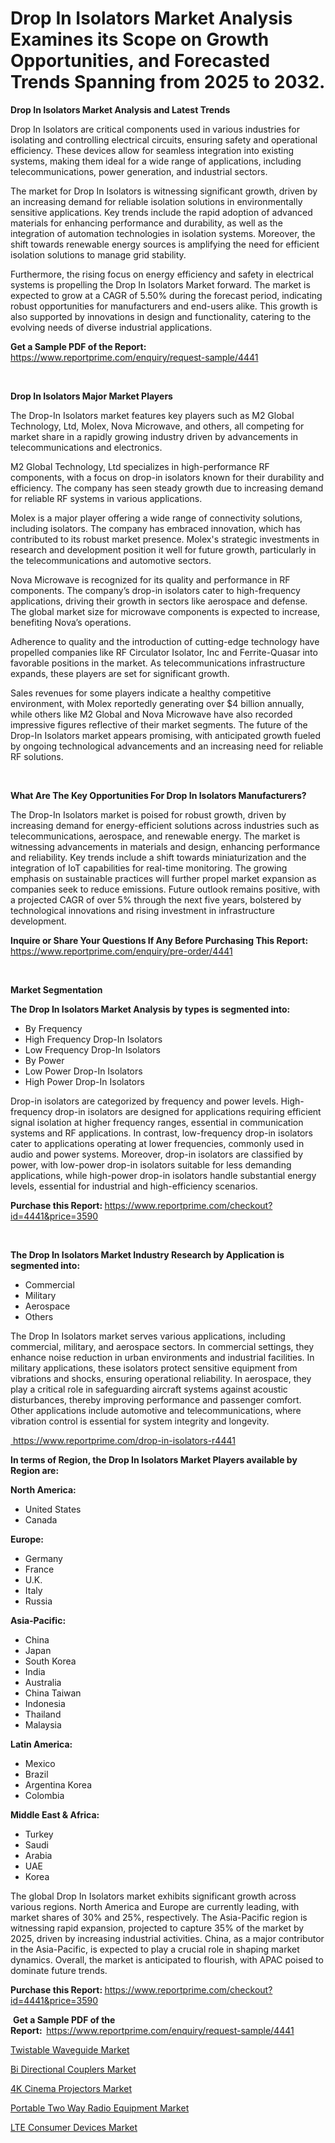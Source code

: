 <p><h1>Drop In Isolators Market Analysis Examines its Scope on Growth Opportunities, and Forecasted Trends Spanning from 2025 to 2032.</h1></p><p><strong>Drop In Isolators Market Analysis and Latest Trends</strong></p>
<p><p>Drop In Isolators are critical components used in various industries for isolating and controlling electrical circuits, ensuring safety and operational efficiency. These devices allow for seamless integration into existing systems, making them ideal for a wide range of applications, including telecommunications, power generation, and industrial sectors. </p><p>The market for Drop In Isolators is witnessing significant growth, driven by an increasing demand for reliable isolation solutions in environmentally sensitive applications. Key trends include the rapid adoption of advanced materials for enhancing performance and durability, as well as the integration of automation technologies in isolation systems. Moreover, the shift towards renewable energy sources is amplifying the need for efficient isolation solutions to manage grid stability.</p><p>Furthermore, the rising focus on energy efficiency and safety in electrical systems is propelling the Drop In Isolators Market forward. The market is expected to grow at a CAGR of 5.50% during the forecast period, indicating robust opportunities for manufacturers and end-users alike. This growth is also supported by innovations in design and functionality, catering to the evolving needs of diverse industrial applications.</p></p>
<p><strong>Get a Sample PDF of the Report:&nbsp;</strong> <a href="https://www.reportprime.com/enquiry/request-sample/4441?utm_campaign=1102&utm_medium=2&utm_source=Github&utm_content=ia&utm_term=19032025&utm_id=drop-in-isolators">https://www.reportprime.com/enquiry/request-sample/4441</a></p>
<p>&nbsp;</p>
<p><strong>Drop In Isolators Major Market Players</strong></p>
<p><p>The Drop-In Isolators market features key players such as M2 Global Technology, Ltd, Molex, Nova Microwave, and others, all competing for market share in a rapidly growing industry driven by advancements in telecommunications and electronics.</p><p>M2 Global Technology, Ltd specializes in high-performance RF components, with a focus on drop-in isolators known for their durability and efficiency. The company has seen steady growth due to increasing demand for reliable RF systems in various applications.</p><p>Molex is a major player offering a wide range of connectivity solutions, including isolators. The company has embraced innovation, which has contributed to its robust market presence. Molex's strategic investments in research and development position it well for future growth, particularly in the telecommunications and automotive sectors.</p><p>Nova Microwave is recognized for its quality and performance in RF components. The company’s drop-in isolators cater to high-frequency applications, driving their growth in sectors like aerospace and defense. The global market size for microwave components is expected to increase, benefiting Nova’s operations.</p><p>Adherence to quality and the introduction of cutting-edge technology have propelled companies like RF Circulator Isolator, Inc and Ferrite-Quasar into favorable positions in the market. As telecommunications infrastructure expands, these players are set for significant growth.</p><p>Sales revenues for some players indicate a healthy competitive environment, with Molex reportedly generating over $4 billion annually, while others like M2 Global and Nova Microwave have also recorded impressive figures reflective of their market segments. The future of the Drop-In Isolators market appears promising, with anticipated growth fueled by ongoing technological advancements and an increasing need for reliable RF solutions.</p></p>
<p>&nbsp;</p>
<p><strong>What Are The Key Opportunities For Drop In Isolators Manufacturers?</strong></p>
<p><p>The Drop-In Isolators market is poised for robust growth, driven by increasing demand for energy-efficient solutions across industries such as telecommunications, aerospace, and renewable energy. The market is witnessing advancements in materials and design, enhancing performance and reliability. Key trends include a shift towards miniaturization and the integration of IoT capabilities for real-time monitoring. The growing emphasis on sustainable practices will further propel market expansion as companies seek to reduce emissions. Future outlook remains positive, with a projected CAGR of over 5% through the next five years, bolstered by technological innovations and rising investment in infrastructure development.</p></p>
<p><strong>Inquire or Share Your Questions If Any Before Purchasing This Report:</strong> <a href="https://www.reportprime.com/enquiry/pre-order/4441?utm_campaign=1102&utm_medium=2&utm_source=Github&utm_content=ia&utm_term=19032025&utm_id=drop-in-isolators">https://www.reportprime.com/enquiry/pre-order/4441</a></p>
<p>&nbsp;</p>
<p><strong>Market Segmentation</strong></p>
<p><strong>The Drop In Isolators Market Analysis by types is segmented into:</strong></p>
<p><ul><li>By Frequency</li><li>High Frequency Drop-In Isolators</li><li>Low Frequency Drop-In Isolators</li><li>By Power</li><li>Low Power Drop-In Isolators</li><li>High Power Drop-In Isolators</li></ul></p>
<p><p>Drop-in isolators are categorized by frequency and power levels. High-frequency drop-in isolators are designed for applications requiring efficient signal isolation at higher frequency ranges, essential in communication systems and RF applications. In contrast, low-frequency drop-in isolators cater to applications operating at lower frequencies, commonly used in audio and power systems. Moreover, drop-in isolators are classified by power, with low-power drop-in isolators suitable for less demanding applications, while high-power drop-in isolators handle substantial energy levels, essential for industrial and high-efficiency scenarios.</p></p>
<p><strong>Purchase this Report:&nbsp;</strong><a href="https://www.reportprime.com/checkout?id=4441&price=3590&utm_campaign=1102&utm_medium=2&utm_source=Github&utm_content=ia&utm_term=19032025&utm_id=drop-in-isolators">https://www.reportprime.com/checkout?id=4441&price=3590</a></p>
<p>&nbsp;</p>
<p><strong>The Drop In Isolators Market Industry Research by Application is segmented into:</strong></p>
<p><ul><li>Commercial</li><li>Military</li><li>Aerospace</li><li>Others</li></ul></p>
<p><p>The Drop In Isolators market serves various applications, including commercial, military, and aerospace sectors. In commercial settings, they enhance noise reduction in urban environments and industrial facilities. In military applications, these isolators protect sensitive equipment from vibrations and shocks, ensuring operational reliability. In aerospace, they play a critical role in safeguarding aircraft systems against acoustic disturbances, thereby improving performance and passenger comfort. Other applications include automotive and telecommunications, where vibration control is essential for system integrity and longevity.</p></p>
<p><a href="https://www.reportprime.com/drop-in-isolators-r4441?utm_campaign=1102&utm_medium=2&utm_source=Github&utm_content=ia&utm_term=19032025&utm_id=drop-in-isolators">&nbsp;https://www.reportprime.com/drop-in-isolators-r4441</a></p>
<p><strong>In terms of Region, the Drop In Isolators Market Players available by Region are:</strong></p>
<p>
    <p> <strong> North America: </strong>
        <ul>
            <li>United States</li>
            <li>Canada</li>
        </ul>
        </p> 
    <p> <strong> Europe: </strong>
        <ul>
            <li>Germany</li>
            <li>France</li>
            <li>U.K.</li>
            <li>Italy</li>
            <li>Russia</li>
        </ul>
        </p> 
    <p> <strong> Asia-Pacific: </strong>
        <ul>
            <li>China</li>
            <li>Japan</li>
            <li>South Korea</li>
            <li>India</li>
            <li>Australia</li>
            <li>China Taiwan</li>
            <li>Indonesia</li>
            <li>Thailand</li>
            <li>Malaysia</li>
        </ul>
        </p> 
    <p> <strong> Latin America: </strong>
        <ul>
            <li>Mexico</li>
            <li>Brazil</li>
            <li>Argentina Korea</li>
            <li>Colombia</li>
        </ul>
        </p> 
    <p> <strong> Middle East & Africa: </strong>
        <ul>
            <li>Turkey</li>
            <li>Saudi</li>
            <li>Arabia</li>
            <li>UAE</li>
            <li>Korea</li>
        </ul>
    </p>
    </p>
<p><p>The global Drop In Isolators market exhibits significant growth across various regions. North America and Europe are currently leading, with market shares of 30% and 25%, respectively. The Asia-Pacific region is witnessing rapid expansion, projected to capture 35% of the market by 2025, driven by increasing industrial activities. China, as a major contributor in the Asia-Pacific, is expected to play a crucial role in shaping market dynamics. Overall, the market is anticipated to flourish, with APAC poised to dominate future trends.</p></p>
<p><strong>Purchase this Report: </strong><a href="https://www.reportprime.com/checkout?id=4441&price=3590&utm_campaign=1102&utm_medium=2&utm_source=Github&utm_content=ia&utm_term=19032025&utm_id=drop-in-isolators">https://www.reportprime.com/checkout?id=4441&price=3590</a></p>
<p>&nbsp;<strong>Get a Sample PDF of the Report:&nbsp;&nbsp;</strong><a href="https://www.reportprime.com/enquiry/request-sample/4441?utm_campaign=1102&utm_medium=2&utm_source=Github&utm_content=ia&utm_term=19032025&utm_id=drop-in-isolators">https://www.reportprime.com/enquiry/request-sample/4441</a></p>
<p><strong></strong></p>
<p><p><a href="https://github.com/zalubakoraka/Market-Research-Report-List-1/blob/main/twistable-waveguide-market.md?utm_campaign=1102&utm_medium=2&utm_source=Github&utm_content=ia&utm_term=19032025&utm_id=drop-in-isolators">Twistable Waveguide Market</a></p><p><a href="https://github.com/sacmatidora/Market-Research-Report-List-1/blob/main/bi-directional-couplers-market.md?utm_campaign=1102&utm_medium=2&utm_source=Github&utm_content=ia&utm_term=19032025&utm_id=drop-in-isolators">Bi Directional Couplers Market</a></p><p><a href="https://github.com/cingozascard/Market-Research-Report-List-1/blob/main/4k-cinema-projectors-market.md?utm_campaign=1102&utm_medium=2&utm_source=Github&utm_content=ia&utm_term=19032025&utm_id=drop-in-isolators">4K Cinema Projectors Market</a></p><p><a href="https://github.com/ardgenoud/Market-Research-Report-List-1/blob/main/portable-two-way-radio-equipment-market.md?utm_campaign=1102&utm_medium=2&utm_source=Github&utm_content=ia&utm_term=19032025&utm_id=drop-in-isolators">Portable Two Way Radio Equipment Market</a></p><p><a href="https://github.com/airitaursela/Market-Research-Report-List-1/blob/main/lte-consumer-devices-market.md?utm_campaign=1102&utm_medium=2&utm_source=Github&utm_content=ia&utm_term=19032025&utm_id=drop-in-isolators">LTE Consumer Devices Market</a></p></p>